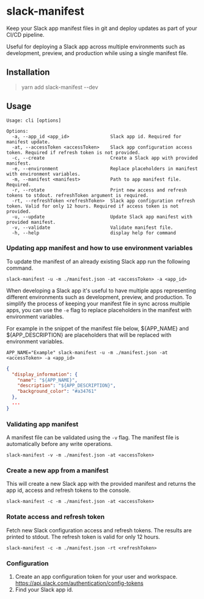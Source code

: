 # slack-manifest

Keep your Slack app manifest files in git and deploy updates as part of your CI/CD pipeline. 
 
Useful for deploying a Slack app across multiple environments such as development, preview, and production while using a single manifest file.

## Installation

> yarn add slack-manifest --dev

## Usage

```shell
Usage: cli [options]

Options:
  -a, --app_id <app_id>               Slack app id. Required for manifest update.
  -at, --accessToken <accessToken>    Slack app configuration access token. Required if refresh token is not provided.
  -c, --create                        Create a Slack app with provided manifest.
  -e, --environment                   Replace placeholders in manifest with environment variables.
  -m, --manifest <manifest>           Path to app manifest file. Required.
  -r, --rotate                        Print new access and refresh tokens to stdout. refreshToken argument is required.
  -rt, --refreshToken <refreshToken>  Slack app configuration refresh token. Valid for only 12 hours. Required if access token is not provided.
  -u, --update                        Update Slack app manifest with provided manifest.
  -v, --validate                      Validate manifest file.
  -h, --help                          display help for command
```

### Updating app manifest and how to use environment variables

To update the manifest of an already existing Slack app run the following command.

```shell
slack-manifest -u -m ./manifest.json -at <accessToken> -a <app_id>
```

When developing a Slack app it's useful to have multiple apps representing different environments such as development, preview, and production. To simplify the process of keeping your manifest file in sync across multiple apps, you can use the `-e` flag to replace placeholders in the manifest with environment variables.

For example in the snippet of the manifest file below, ${APP_NAME} and ${APP_DESCRIPTION} are placeholders that will be replaced with environment variables.

```shell
APP_NAME="Example" slack-manifest -u -m ./manifest.json -at <accessToken> -a <app_id>
```

```json
{
  "display_information": {
    "name": "${APP_NAME}",
    "description": "${APP_DESCRIPTION}",
    "background_color": "#a34761"
  },
  ...
}
```

### Validating app manifest

A manifest file can be validated using the `-v` flag. The manifest file is automatically before any write operations.

```shell
slack-manifest -v -m ./manifest.json -at <accessToken>
```

### Create a new app from a manifest

This will create a new Slack app with the provided manifest and returns the app id, access and refresh tokens to the console.

```shell
slack-manifest -c -m ./manifest.json -at <accessToken>
```

### Rotate access and refresh token

Fetch new Slack configuration access and refresh tokens. The results are printed to stdout. The refresh token is valid for only 12 hours.

```shell
slack-manifest -c -m ./manifest.json -rt <refreshToken>
```

### Configuration

1. Create an app configuration token for your user and workspace. https://api.slack.com/authentication/config-tokens
2. Find your Slack app id.
